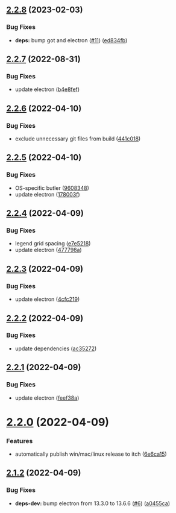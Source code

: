 ## [2.2.8](https://github.com/seleb/gui-butler/compare/v2.2.7...v2.2.8) (2023-02-03)


### Bug Fixes

* **deps:** bump got and electron ([#11](https://github.com/seleb/gui-butler/issues/11)) ([ed834fb](https://github.com/seleb/gui-butler/commit/ed834fb9ed841179bf30023e5cf521681594eb95))

## [2.2.7](https://github.com/seleb/gui-butler/compare/v2.2.6...v2.2.7) (2022-08-31)


### Bug Fixes

* update electron ([b4e8fef](https://github.com/seleb/gui-butler/commit/b4e8fef7e2ee78f43bf3617e25e973f42bdadc1d))

## [2.2.6](https://github.com/seleb/gui-butler/compare/v2.2.5...v2.2.6) (2022-04-10)


### Bug Fixes

* exclude unnecessary git files from build ([441c018](https://github.com/seleb/gui-butler/commit/441c018eb642133cdf2e1e877561b9df635c7d71))

## [2.2.5](https://github.com/seleb/gui-butler/compare/v2.2.4...v2.2.5) (2022-04-10)


### Bug Fixes

* OS-specific butler ([9608348](https://github.com/seleb/gui-butler/commit/96083482f5fa9ec1d56846e20922e43d8ba01535))
* update electron ([178003f](https://github.com/seleb/gui-butler/commit/178003fb14ed7a76bac5f36078555698d2c89053))

## [2.2.4](https://github.com/seleb/gui-butler/compare/v2.2.3...v2.2.4) (2022-04-09)


### Bug Fixes

* legend grid spacing ([e7e5218](https://github.com/seleb/gui-butler/commit/e7e52180e32d59fd6f9e39f2ea98fc641a86fbd2))
* update electron ([477798a](https://github.com/seleb/gui-butler/commit/477798a15e9ba854dbdd89457d67cf0ddc23ef7e))

## [2.2.3](https://github.com/seleb/gui-butler/compare/v2.2.2...v2.2.3) (2022-04-09)


### Bug Fixes

* update electron ([4cfc219](https://github.com/seleb/gui-butler/commit/4cfc219b3ecc9dd87b46a9a0d9619f79d31ff039))

## [2.2.2](https://github.com/seleb/gui-butler/compare/v2.2.1...v2.2.2) (2022-04-09)


### Bug Fixes

* update dependencies ([ac35272](https://github.com/seleb/gui-butler/commit/ac352729156648273fcba0d7e7a1b90b159bfcca))

## [2.2.1](https://github.com/seleb/gui-butler/compare/v2.2.0...v2.2.1) (2022-04-09)


### Bug Fixes

* update electron ([feef38a](https://github.com/seleb/gui-butler/commit/feef38ada5908531447eeb7c3f3ad57b431f31a6))

# [2.2.0](https://github.com/seleb/gui-butler/compare/v2.1.2...v2.2.0) (2022-04-09)


### Features

* automatically publish win/mac/linux release to itch ([6e6ca15](https://github.com/seleb/gui-butler/commit/6e6ca155738a2d7299fc1980959b0502979bc830))

## [2.1.2](https://github.com/seleb/gui-butler/compare/v2.1.1...v2.1.2) (2022-04-09)


### Bug Fixes

* **deps-dev:** bump electron from 13.3.0 to 13.6.6 ([#6](https://github.com/seleb/gui-butler/issues/6)) ([a0455ca](https://github.com/seleb/gui-butler/commit/a0455ca4b57607824a3a571a1536e61afd72aeaa))
